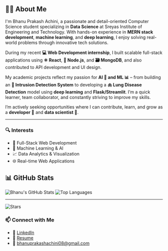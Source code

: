 ## 👨‍💻 About Me

I'm Bhanu Prakash Achini, a passionate and detail-oriented Computer Science student specializing in **Data Science** at Sreyas Institute of Engineering and Technology. With hands-on experience in **MERN stack development**, **machine learning**, and **deep learning**, I enjoy solving real-world problems through innovative tech solutions.

During my recent **💻 Web Development internship**, I built scalable full-stack applications using **⚛️ React**, **🔗 Node.js**, and **🗃️ MongoDB**, and also contributed to API development and UI design.

My academic projects reflect my passion for **AI 🤖 and ML 📊** – from building an **🔐 Intrusion Detection System** to developing a **🫁 Lung Disease Detection** model using **deep learning** and **Flask/Streamlit**. I’m a quick learner, team collaborator, and constantly striving to improve my skills.

I’m actively seeking opportunities where I can contribute, learn, and grow as a **developer 💼** and **data scientist 🔬**.

---

### 🔍 Interests
- 🧱 Full-Stack Web Development
- 🤖 Machine Learning & AI
- 📈 Data Analytics & Visualization
- 🌐 Real-time Web Applications
  
## 📊 GitHub Stats

![Bhanu's GitHub Stats](https://github-readme-stats.vercel.app/api?username=Bhanuprakashachini&show_icons=true&theme=tokyonight)
![Top Languages](https://github-readme-stats.vercel.app/api/top-langs/?username=Bhanuprakashachini&layout=compact&theme=tokyonight)

---

![Stars](https://img.shields.io/github/stars/Bhanuprakashachini/Intrusion_Detection_System?style=social)


### 📫 Connect with Me

- 💼 [LinkedIn](https://www.linkedin.com/in/bhanu-prakash-achini-b261312ba)  
- 📄 [Resume](https://drive.google.com/file/d/16UnOQbMKjqQ0Ogr6Kuc199ANHtPXThL4/view?usp=drive_link)  
- 📧 bhanuprakashachini08@gmail.com

